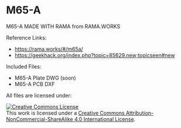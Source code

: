 # M65-A

M65-A MADE WITH RAMA from RAMA.WORKS

Reference Links:
  - https://rama.works/#/m65a/
  - https://geekhack.org/index.php?topic=85629.new;topicseen#new

Included Files:
  - M65-A Plate DWG (soon)
  - M65-A PCB DXF
 
All files are licensed under:

<a rel="license" href="http://creativecommons.org/licenses/by-nc-sa/4.0/"><img alt="Creative Commons License" style="border-width:0" src="https://i.creativecommons.org/l/by-nc-sa/4.0/88x31.png" /></a><br />This work is licensed under a <a rel="license" href="http://creativecommons.org/licenses/by-nc-sa/4.0/">Creative Commons Attribution-NonCommercial-ShareAlike 4.0 International License</a>.
